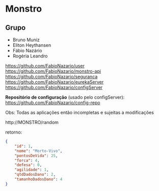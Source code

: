 # Monstro
## Grupo
- Bruno Muniz
- Eliton Heythansen
- Fábio Nazário
- Rogéria Leandro
	

https://github.com/FabioNazario/user <br>
https://github.com/FabioNazario/monstro-api <br>
https://github.com/FabioNazario/seguranca <br>
https://github.com/FabioNazario/eurekaServer <br>
https://github.com/FabioNazario/configServer <br>

**Repositório de configuração** (usado pelo configServer):<br>
https://github.com/FabioNazario/config-repo


Obs: Todas as aplicações então incompletas e sujeitas a modificações

http://MONSTRO/random

retorno:

```json
{
	"id": 1,
	"nome": "Morto-Vivo",
	"pontosDeVida": 25,
	"forca": 4,
	"defesa": 0,
	"agilidade": 1,
	"qtdDadosDano": 2,
  	"tamanhoDadosDano": 4
}
```
